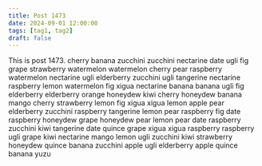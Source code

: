 ```yaml
---
title: Post 1473
date: 2024-09-01 12:00:00
tags: [tag1, tag2]
draft: false
---
```

This is post 1473.
cherry
banana
zucchini
zucchini
nectarine
date
ugli
fig
grape
strawberry
watermelon
watermelon
cherry
pear
raspberry
watermelon
nectarine
ugli
elderberry
zucchini
ugli
tangerine
nectarine
raspberry
lemon
watermelon
fig
xigua
nectarine
banana
banana
ugli
fig
elderberry
elderberry
orange
honeydew
kiwi
cherry
honeydew
banana
mango
cherry
strawberry
lemon
fig
xigua
xigua
lemon
apple
pear
elderberry
zucchini
raspberry
tangerine
lemon
pear
raspberry
fig
date
raspberry
honeydew
grape
honeydew
pear
lemon
pear
date
raspberry
zucchini
kiwi
tangerine
date
quince
grape
xigua
xigua
raspberry
raspberry
ugli
grape
kiwi
nectarine
mango
lemon
ugli
zucchini
kiwi
strawberry
honeydew
quince
banana
zucchini
apple
ugli
elderberry
apple
quince
banana
yuzu
